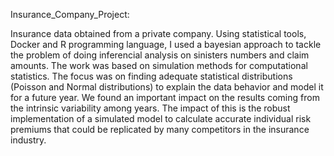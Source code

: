 Insurance_Company_Project:

Insurance data obtained from a private company. Using statistical tools, Docker and R programming language, I used a bayesian approach to tackle the problem of doing inferencial analysis on sinisters numbers and claim amounts. The work was based on simulation methods for computational statistics. The focus was on finding adequate statistical distributions (Poisson and Normal distributions) to explain the data behavior and model it for a future year. We found an important impact on the results coming from the intrinsic variability among years.
The impact of this is the robust implementation of a simulated model to calculate accurate individual risk premiums that could be replicated by many competitors in the insurance industry. 
